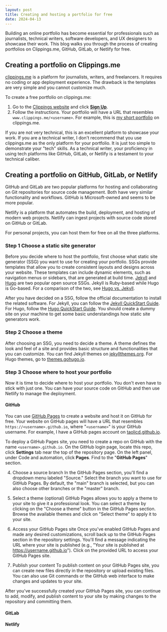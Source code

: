 ```yaml
---
layout: post
title: Creating and hosting a portfolio for free
date: 2024-04-13
---
```


Building an online portfolio has become essential for professionals such as journalists, technical writers, software developers, and UX designers to showcase their work.
This blog walks you through the process of creating portfolios on Clippings.me, GitHub, GitLab, or Netlify for free. 

## Creating a portfolio on Clippings.me

[clippings.me](https://www.clippings.me/) is a platform for journalists, writers, and freelancers. It requires no coding or app deployment experience. The drawback is the templates are very simple and you cannot customize much.  

To create a free portfolio on clippings.me:

1. Go to the [Clippings website](https://www.clippings.me) and click [**Sign Up**](https://www.clippings.me/users/sign_up).
2. Follow the instructions. Your portfolio will have a URL that resembles `www.clippings.me/<username>`. For example, this is [my short portfolio](https://www.clippings.me/taolicd) on clippings.me. 

If you are not very technical, this is an excellent platform to showcase your work. If you are a technical writer, I don't recommend that you use clippings.me as the only platform for your portfolio. It is just too simple to demonstrate your "tech" skills. As a technical writer, your proficiency in using tech platforms like GitHub, GitLab, or Netlify is a testament to your technical caliber. 

##  Creating a portfolio on GitHub, GitLab, or Netlify

GitHub and GitLab are two popular platforms for hosting and collaborating on Git repositories for source code management. Both have very similar functionality and workflows. GitHub is Microsoft-owned and seems to be more popular. 

Netlify is a platform that automates the build, deployment, and hosting of modern web projects. Netlify can ingest projects with source code stored on GitHub or GitLab. 

For personal projects, you can host them for free on all the three platforms. 

### Step 1 Choose a static site generator 

Before you decide where to host the portfolio, first choose what static site generator (SSG) you want to use for creating your portfolio. SSGs provide templates that allow you to create consistent layouts and designs across your website. These templates can include dynamic elements, such as navigation menus or sidebars, that are generated at build time. [Jekyll](https://jekyllrb.com/) and [Hugo](https://gohugo.io/) are two popular open source SSGs. Jekyll is Ruby-based while Hugo is Go-based. For a comparison of the two, see [Hugo vs. Jekyll](https://opensource.com/article/17/5/hugo-vs-jekyll).

After you have decided on a SSG, follow the official documentation to install the related software. For Jekyll, you can follow the [Jekyll QuickStart Guide](https://jekyllrb.com/docs/). For Hugo, follow the [Hugo QuickStart Guide](https://gohugo.io/getting-started/quick-start/). You should create a dummy site on your machine to get some basic understandings how static site generators work.

### Step 2 Choose a theme

After choosing an SSG, you need to decide a theme. A theme defines the look and feel of a site and provides basic structure and functionalities that you can customize. You can find Jekyll themes on [jekyllthemes.org](http://jekyllthemes.org/). For Hugo themes, go to [themes.gohugo.io](https://themes.gohugo.io/).

### Step 3 Choose where to host your portfolio

Now it is time to decide where to host your portfolio. You don't even have to stick with just one. You can have your source code on GitHub and then use Netlify to manage the deployment. 

#### GitHub

 You can use [GitHub Pages](https://pages.github.com/) to create a website and host it on GitHub for free. Your website on GitHub pages will have a URL that resembles `https://<username>.github.io`, where "`<username>`" is your GitHub username. For example, I have a GitHub pages account on [taolicd.github.io](https://taolicd.github.io). 

To deploy a GitHub Pages site, you need to create a repo on GitHub with the name `<username>.github.io`. On the GitHub login page, locate this repo, click **Settings** tab near the top of the repository page. On the left panel, under Code and automation, click **Pages**. Find to the "**GitHub Pages**" section.

4. Choose a source branch
In the GitHub Pages section, you'll find a dropdown menu labeled "Source." Select the branch you want to use for GitHub Pages. By default, the "main" branch is selected, but you can also choose other branches or the "master" branch.

5. Select a theme (optional)
GitHub Pages allows you to apply a theme to your site to give it a professional look. You can select a theme by clicking on the "Choose a theme" button in the GitHub Pages section. Browse the available themes and click on "Select theme" to apply it to your site.


7. Access your GitHub Pages site
Once you've enabled GitHub Pages and made any desired customizations, scroll back up to the GitHub Pages section in the repository settings. You'll find a message indicating the URL where your site is published (e.g., "Your site is published at https://username.github.io"). Click on the provided URL to access your GitHub Pages site.

8. Publish your content
To publish content on your GitHub Pages site, you can create new files directly in the repository or upload existing files. You can also use Git commands or the GitHub web interface to make changes and updates to your site.

After you've successfully created your GitHub Pages site, you can continue to add, modify, and publish content to your site by making changes to the repository and committing them.

#### GitLab

#### Netlify





